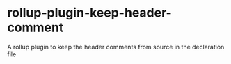 # rollup-plugin-keep-header-comment
A rollup plugin to keep the header comments from source in the declaration file
